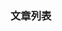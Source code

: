 
[@id]: README.md 
[@title]: python
[@location]: docs/python/README.md
[@author]: leity
[@date]: 2021-08-14

### 文章列表


